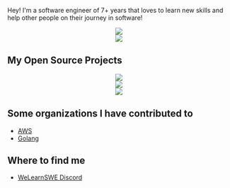 Hey! I'm a software engineer of 7+ years that loves to learn new skills and help other people on their journey in software!

<div align="center">
  <img src="https://github-readme-stats-pi-hazel-84.vercel.app/api?username=it-me-joda&show=prs_merged,prs_merged_percentage&show_icons=true&count_private=true&disable_animations=false&rank_icon=percentile&theme=github_dark&include_all_commits=true&number_format=long&cache_seconds=600"/>
</div>
<div align="center">
  <img src="https://github-readme-stats-pi-hazel-84.vercel.app/api/top-langs/?username=it-me-joda&layout=compact&theme=github_dark&&hide=ShaderLab,HLSL,Mathematica,C%23,Vue,C%2B%2B,Java,Objective-C%2B%2B&cache_seconds=600"/>
</div>

## My Open Source Projects
<div align="center">
  <a href="https://github.com/it-me-joda/parse-my-file" align="center">
    <img src="https://github-readme-stats.vercel.app/api/pin/?username=it-me-joda&repo=parse-my-file&show_owner=true&theme=github_dark"/>
  </a>
</div>
<div align="center">
  <a href="https://github.com/it-me-joda/airthings-api">
    <img src="https://github-readme-stats.vercel.app/api/pin/?username=it-me-joda&repo=airthings-api&show_owner=true&theme=github_dark" />
  </a>
</div>
<div align="center">
  <a href="https://github.com/it-me-joda/airthings-api">
    <img src="https://github-readme-stats.vercel.app/api/pin/?username=it-me-joda&repo=botware-discord&show_owner=true&theme=github_dark" />
  </a>
</div>

## Some organizations I have contributed to
- [AWS](https://github.com/aws)
- [Golang](https://github.com/golang)

## Where to find me
- [WeLearnSWE Discord](https://discord.gg/rjb2gmrZQ9)




